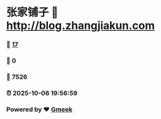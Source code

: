 # 张家铺子 :link: http://blog.zhangjiakun.com 
### :page_facing_up: [17](http://blog.zhangjiakun.com/tag.html) 
### :speech_balloon: 0 
### :hibiscus: 7526 
### :alarm_clock: 2025-10-06 19:56:59 
### Powered by :heart: [Gmeek](https://github.com/Meekdai/Gmeek)
